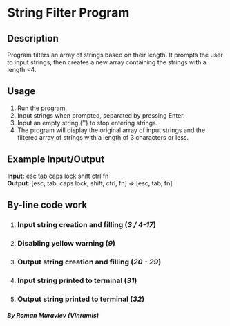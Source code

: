 # String Filter Program

## Description

Program filters an array of strings based on their length. It prompts the user to input strings, then creates a new array containing the strings with a length <4.

## Usage

1. Run the program.
2. Input strings when prompted, separated by pressing Enter.
3. Input an empty string ('') to stop entering strings.
4. The program will display the original array of input strings and the filtered array of strings with a length of 3 characters or less.

## Example Input/Output

**Input:** esc tab caps lock shift ctrl fn  
**Output:** [esc, tab, caps lock, shift, ctrl, fn]
 => [esc, tab, fn]

## By-line code work

1. ### Input string creation and filling (*3 / 4-17*)
2. ### Disabling yellow warning (*9*)

3. ### Output string creation and filling (*20 - 29*)

4. ### Input string printed to terminal (*31*)
5. ### Output string printed to terminal (*32*)

##### By Roman Muravlev (Vinramis)